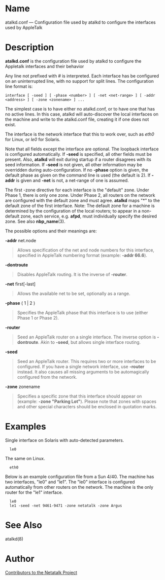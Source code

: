 # Name

atalkd.conf — Configuration file used by atalkd to configure the interfaces used by AppleTalk

# Description

**atalkd.conf** is the configuration file used by atalkd to configure the
Appletalk interfaces and their behavior

Any line not prefixed with *\#* is interpreted. Each interface has be
configured on an uninterrupted line, with no support for split lines.
The configuration line format is:

    interface [ -seed ] [ -phase <number> ] [ -net <net-range> ] [ -addr <address> ] [ -zone <zonename> ] ...

The simplest case is to have either no atalkd.conf, or to have one that
has no active lines. In this case, atalkd will auto-discover the local
interfaces on the machine and write to the atalkd.conf file, creating it
if one does not exist.

The interface is the network interface that this to work over, such as
*eth0* for Linux, or *le0* for Solaris.

Note that all fields except the interface are optional. The loopback
interface is configured automatically. If **-seed** is specified, all
other fields must be present. Also, **atalkd** will exit during startup if
a router disagrees with its seed information. If **-seed** is not given,
all other information may be overridden during auto-configuration. If no
**-phase** option is given, the default phase as given on the command line
is used (the default is 2). If **-addr** is given and **-net** is not, a
net-range of one is assumed.

The first -zone directive for each interface is the "default" zone.
Under Phase 1, there is only one zone. Under Phase 2, all routers on the
network are configured with the default zone and must agree. **atalkd**
maps "*" to the default zone of the first interface. Note: The
default zone for a machine is determined by the configuration of the
local routers; to appear in a non-default zone, each service, e.g.
**afpd**, must individually specify the desired zone. See also
**nbp_name**(3).

The possible options and their meanings are:

**-addr** net.node

> Allows specification of the net and node numbers for this interface,
specified in AppleTalk numbering format (example: **-addr 66.6**).

**-dontroute**

> Disables AppleTalk routing. It is the inverse of **-router**.

**-net** first[-last]

> Allows the available net to be set, optionally as a range.

**-phase** ( 1 | 2 )

> Specifies the AppleTalk phase that this interface is to use (either
Phase 1 or Phase 2).

**-router**

> Seed an AppleTalk router on a single interface. The inverse option is
**-dontroute**. Akin to **-seed**, but allows single interface routing.

**-seed**

> Seed an AppleTalk router. This requires two or more interfaces to be
configured. If you have a single network interface, use **-router**
instead. It also causes all missing arguments to be automagically
configured from the network.

**-zone** zonename

> Specifies a specific zone that this interface should appear on (example:
**-zone "Parking Lot"**). Please note that zones with spaces and other
special characters should be enclosed in quotation marks.

# Examples

Single interface on Solaris with auto-detected parameters.

      le0

The same on Linux.

      eth0

Below is an example configuration file from a Sun 4/40. The machine has
two interfaces, "le0" and "le1". The "le0" interface is
configured automatically from other routers on the network. The machine
is the only router for the "le1" interface.

      le0
      le1 -seed -net 9461-9471 -zone netatalk -zone Argus

# See Also

atalkd(8)

# Author

[Contributors to the Netatalk Project](https://netatalk.io/contributors)
